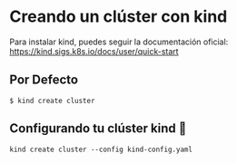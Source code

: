 # Creando un clúster con kind

Para instalar kind, puedes seguir la documentación oficial:
https://kind.sigs.k8s.io/docs/user/quick-start

## Por Defecto

```
$ kind create cluster
```

## Configurando tu clúster kind 🔗︎

```
kind create cluster --config kind-config.yaml
```

